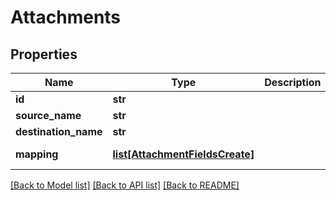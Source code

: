 # Attachments

## Properties
Name | Type | Description | Notes
------------ | ------------- | ------------- | -------------
**id** | **str** |  | 
**source_name** | **str** |  | 
**destination_name** | **str** |  | 
**mapping** | [**list[AttachmentFieldsCreate]**](AttachmentFieldsCreate.md) |  | [optional] [readonly] 

[[Back to Model list]](../README.md#documentation-for-models) [[Back to API list]](../README.md#documentation-for-api-endpoints) [[Back to README]](../README.md)


